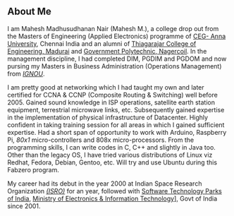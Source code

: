 ## About Me

I am Mahesh Madhusudhanan Nair (Mahesh M.), a college drop out from the Masters of Engineering (Applied Electronics) programme of [CEG- Anna University](https://ceg.annauniv.edu/), Chennai India and an alumni of [Thiagarajar College of Engineering, Madurai](https://www.tce.edu/) and [Government Polytechnic, Nagercoil](http://www.gptnagercoil.com/). In the management discipline, I had completed DIM, PGDIM and PGDOM and now pursing my Masters in Business Administration (Operations Management) from [_IGNOU_](http://ignou.ac.in/).

I am pretty good at networking which I had taught my own and later certified for CCNA & CCNP (Composite Routing & Switching) well before 2005. Gained sound knowledge in ISP operations, satellite earth station equipment, terrestrial microwave links, etc. Subsequently gained expertise in the implementation of physical infrastructure of Datacenter. Highly confident in taking training session for all areas in which I gained sufficient expertise. Had a short span of opportunity to work with Arduino, Raspberry Pi, _80x1_ micro-controllers and 808x micro-processors. From the programming skills, I can write codes in C, C++ and slightly in Java too. Other than the legacy OS, I have tried various distributions of Linux viz Redhat, Fedora, Debian, Gentoo, etc. Will try and use Ubuntu during this Fabzero program. 


My career had its debut in the year 2000 at Indian Space Research Organization [_(ISRO)_](https://www.isro.gov.in/) for an year, followed with [Software Technology Parks of India](https://www.stpi.in/), [Ministry of Electronics & Information Technology](https://meity.gov.in/)], Govt of India since 2001. 
